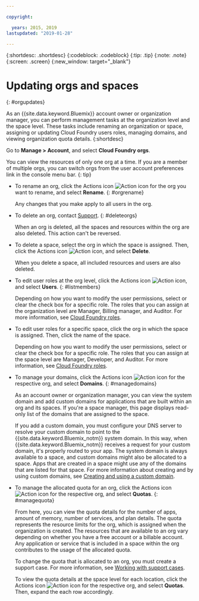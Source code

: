 ```yaml
---

copyright:

  years: 2015, 2019
lastupdated: "2019-01-28"

---
```


{:shortdesc: .shortdesc}
{:codeblock: .codeblock}
{:tip: .tip}
{:note: .note}
{:screen: .screen}
{:new_window: target="_blank"}


# Updating orgs and spaces
{: #orgupdates}

As an {{site.data.keyword.Bluemix}} account owner or organization manager, you can perform management tasks at the organization level and the space level. These tasks include renaming an organization or space, assigning or updating Cloud Foundry users roles, managing domains, and viewing organization quota details.
{:shortdesc}

Go to **Manage > Account**, and select **Cloud Foundry orgs**.

You can view the resources of only one org at a time. If you are a member of multiple orgs, you can switch orgs from the user account preferences link in the console menu bar.
{: tip}

  * To rename an org, click the Actions icon ![Action icon](../icons/action-menu-icon.svg) for the org you want to rename, and select **Rename**.
    {: #orgrename}

    Any changes that you make apply to all users in the org.

  * To delete an org, contact [Support](/docs/get-support?topic=get-support-getting-customer-support).
    {: #deleteorgs}

    When an org is deleted, all the spaces and resources within the org are also deleted. This action can't be reversed.

  * To delete a space, select the org in which the space is assigned. Then, click the Actions icon ![Action icon](../icons/action-menu-icon.svg), and select **Delete**.

    When you delete a space, all included resources and users are also deleted.

  * To edit user roles at the org level, click the Actions icon ![Action icon](../icons/action-menu-icon.svg), and select **Users**.
    {: #listmembers}

    Depending on how you want to modify the user permissions, select or clear the check box for a specific role. The roles that you can assign at the organization level are Manager, Billing manager, and Auditor. For more information, see [Cloud Foundry roles](/docs/iam?topic=iam-cfroles).

  * To edit user roles for a specific space, click the org in which the space is assigned. Then, click the name of the space.

    Depending on how you want to modify the user permissions, select or clear the check box for a specific role. The roles that you can assign at the space level are Manager, Developer, and Auditor. For more information, see [Cloud Foundry roles](/docs/iam?topic=iam-cfroles).

  * To manage your domains, click the Actions icon ![Action icon](../icons/action-menu-icon.svg) for the respective org, and select **Domains**.
    {: #managedomains}

    As an account owner or organization manager, you can view the system domain and add custom domains for applications that are built within an org and its spaces. If you're a space manager, this page displays read-only list of the domains that are assigned to the space.

    If you add a custom domain, you must configure your DNS server to resolve your custom domain to point to the {{site.data.keyword.Bluemix_notm}} system domain. In this way, when {{site.data.keyword.Bluemix_notm}} receives a request for your custom domain, it's properly routed to your app. The system domain is always available to a space, and custom domains might also be allocated to a space. Apps that are created in a space might use any of the domains that are listed for that space. For more information about creating and by using custom domains, see [Creating and using a custom domain](/docs/apps?topic=creating-apps-updatingapps).

  * To manage the allocated quota for an org, click the Actions icon ![Action icon](../icons/action-menu-icon.svg) for the respective org, and select **Quotas**.
    {: #managequota}

    From here, you can view the quota details for the number of apps, amount of memory, number of services, and plan details. The quota represents the resource limits for the org, which is assigned when the organization is created. The resources that are available to an org vary depending on whether you have a free account or a billable account. Any application or service that is included in a space within the org contributes to the usage of the allocated quota.

    To change the quota that is allocated to an org, you must create a support case. For more information, see [Working with support cases](/docs/get-support?topic=get-support-open-case).

    To view the quota details at the space level for each location, click the Actions icon ![Action icon](../icons/action-menu-icon.svg) for the respective org, and select **Quotas**. Then, expand the each row accordingly.
